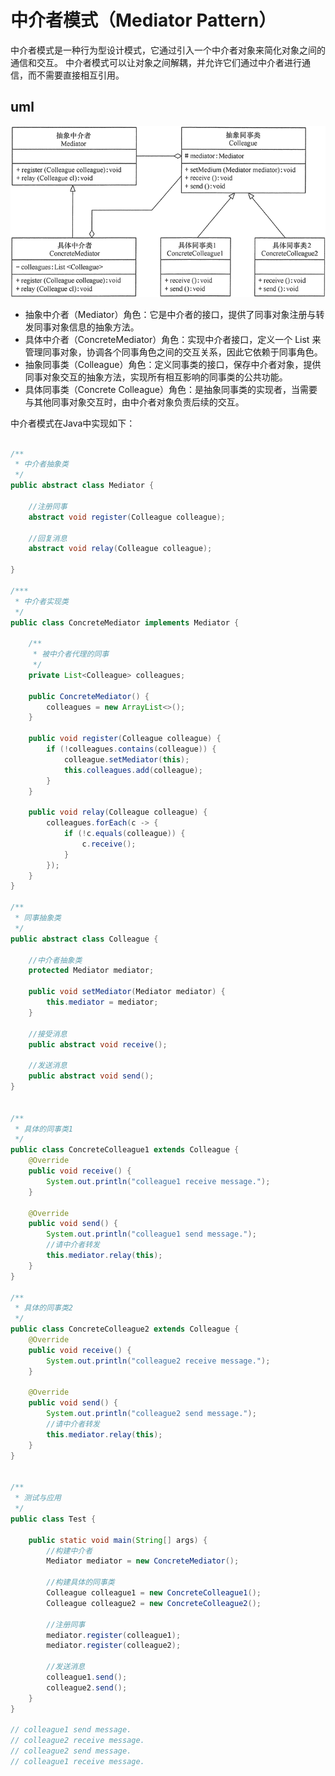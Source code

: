 # 中介者模式（Mediator Pattern）
中介者模式是一种行为型设计模式，它通过引入一个中介者对象来简化对象之间的通信和交互。 中介者模式可以让对象之间解耦，并允许它们通过中介者进行通信，而不需要直接相互引用。

## uml
![中介者模式-UML](./assets/mediator_pattern_uml.png)

- 抽象中介者（Mediator）角色：它是中介者的接口，提供了同事对象注册与转发同事对象信息的抽象方法。
- 具体中介者（ConcreteMediator）角色：实现中介者接口，定义一个 List 来管理同事对象，协调各个同事角色之间的交互关系，因此它依赖于同事角色。
- 抽象同事类（Colleague）角色：定义同事类的接口，保存中介者对象，提供同事对象交互的抽象方法，实现所有相互影响的同事类的公共功能。
- 具体同事类（Concrete Colleague）角色：是抽象同事类的实现者，当需要与其他同事对象交互时，由中介者对象负责后续的交互。

中介者模式在Java中实现如下：
```java

/**
 * 中介者抽象类
 */
public abstract class Mediator {

    //注册同事
    abstract void register(Colleague colleague);

    //回复消息
    abstract void relay(Colleague colleague);

}

/***
 * 中介者实现类
 */
public class ConcreteMediator implements Mediator {

    /**
     * 被中介者代理的同事
     */
    private List<Colleague> colleagues;

    public ConcreteMediator() {
        colleagues = new ArrayList<>();
    }

    public void register(Colleague colleague) {
        if (!colleagues.contains(colleague)) {
            colleague.setMediator(this);
            this.colleagues.add(colleague);
        }
    }

    public void relay(Colleague colleague) {
        colleagues.forEach(c -> {
            if (!c.equals(colleague)) {
                c.receive();
            }
        });
    }
}

/**
 * 同事抽象类
 */
public abstract class Colleague {

    //中介者抽象类
    protected Mediator mediator;

    public void setMediator(Mediator mediator) {
        this.mediator = mediator;
    }

    //接受消息
    public abstract void receive();

    //发送消息
    public abstract void send();
}


/**
 * 具体的同事类1
 */
public class ConcreteColleague1 extends Colleague {
    @Override
    public void receive() {
        System.out.println("colleague1 receive message.");
    }

    @Override
    public void send() {
        System.out.println("colleague1 send message.");
        //请中介者转发
        this.mediator.relay(this);
    }
}

/**
 * 具体的同事类2
 */
public class ConcreteColleague2 extends Colleague {
    @Override
    public void receive() {
        System.out.println("colleague2 receive message.");
    }

    @Override
    public void send() {
        System.out.println("colleague2 send message.");
        //请中介者转发
        this.mediator.relay(this);
    }
}


/**
 * 测试与应用
 */
public class Test {

    public static void main(String[] args) {
        //构建中介者
        Mediator mediator = new ConcreteMediator();

        //构建具体的同事类
        Colleague colleague1 = new ConcreteColleague1();
        Colleague colleague2 = new ConcreteColleague2();

        //注册同事
        mediator.register(colleague1);
        mediator.register(colleague2);

        //发送消息
        colleague1.send();
        colleague2.send();
    }
}

// colleague1 send message.
// colleague2 receive message.
// colleague2 send message.
// colleague1 receive message.
```